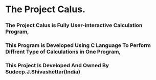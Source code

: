 <h1>                                 The Project Calus.
<h3> The Project Calus is Fully User-interactive Calculation Program,
<h3> This Program is Developed Using C Language To Perform Diffrent Type of Calculations in One Program,
<h3> This Project Is Developed And Owned By Sudeep.J.Shivashettar(India)
